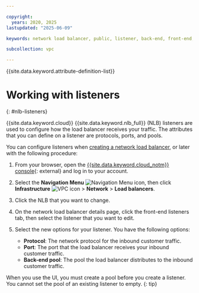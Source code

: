 ```yaml
---

copyright:
  years: 2020, 2025
lastupdated: "2025-06-09"

keywords: network load balancer, public, listener, back-end, front-end, pool, round-robin, weighted, connections, methods, policies, APIs, access, ports, vpc, vpc network

subcollection: vpc

---
```


{{site.data.keyword.attribute-definition-list}}

# Working with listeners
{: #nlb-listeners}

{{site.data.keyword.cloud}} {{site.data.keyword.nlb_full}} (NLB) listeners are used to configure how the load balancer receives your traffic. The attributes that you can define on a listener are protocols, ports, and pools.

You can configure listeners when [creating a network load balancer](/docs/vpc?topic=vpc-nlb-ui-creating-network-load-balancer), or later with the following procedure:

1. From your browser, open the [{{site.data.keyword.cloud_notm}} console](/login){: external} and log in to your account.

2. Select the **Navigation Menu** ![Navigation Menu icon](../icons/icon_hamburger.svg), then click **Infrastructure** ![VPC icon](../../icons/vpc.svg) > **Network** > **Load balancers**.

3. Click the NLB that you want to change.

4. On the network load balancer details page, click the front-end listeners tab, then select the listener that you want to edit.

5. Select the new options for your listener. You have the following options:

   * **Protocol**: The network protocol for the inbound customer traffic.
   * **Port**: The port that the load balancer receives your inbound customer traffic.
   * **Back-end pool**: The pool the load balancer distributes to the inbound customer traffic.

When you use the UI, you must create a pool before you create a listener. You cannot set the pool of an existing listener to empty.
{: tip}
